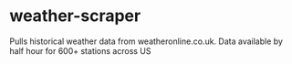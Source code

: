 # weather-scraper
Pulls historical weather data from weatheronline.co.uk. Data available by half hour for 600+ stations across US

